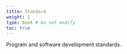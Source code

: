 ```yaml
---
title: Standard
weight: 1
type: book # Do not modify.
toc: true
---
```


Program and software development standards.